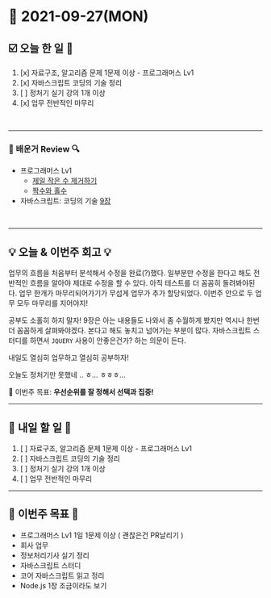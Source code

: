 # 📆 2021-09-27(MON)
## ☑️ 오늘 한 일 📑
1. [x] 자료구조, 알고리즘 문제 1문제 이상 - 프로그래머스 Lv1
2. [x] 자바스크립트 코딩의 기술 정리 
3. [ ] 정처기 실기 강의 1개 이상
4. [x] 업무 전반적인 마무리 
<br>

***

### 📌️ 배운거 Review 🔍️
- 프로그래머스 Lv1 
    - [제일 작은 수 제거하기](https://github.com/Kyuwon53/Python-algorithm/tree/main/programmers/Level1/%EC%A0%9C%EC%9D%BC%20%EC%9E%91%EC%9D%80%20%EC%88%98%20%EC%A0%9C%EA%B1%B0%ED%95%98%EA%B8%B0)
    - [짝수와 홀수](https://github.com/Kyuwon53/Python-algorithm/tree/main/programmers/Level1/%EC%A7%9D%EC%88%98%EC%99%80%20%ED%99%80%EC%88%98)
- 자바스크립트: 코딩의 기술 [9장](https://github.com/Kyuwon53/library_books_record/tree/main/Technology_In_Javascript_coding/Chapter09_externalData) 
    
<br>

***

## 💡 오늘 & 이번주 회고  💡

업무의 흐름을 처음부터 분석해서 수정을 완료(?)했다. 일부분만 수정을 한다고 해도 전반적인 흐름을 알아야 제대로 수정을 할 수 있다. 아직 테스트를 더 꼼꼼히 돌려봐야된다. 
업무 한개가 마무리되어가기가 무섭게 업무가 추가 할당되었다. 이번주 안으로 두 업무 모두 마무리를 지어야지! 

공부도 소홀히 하지 말자! 9장은 아는 내용들도 나와서 좀 수월하게 봤지만 역시나 한번 더 꼼꼼하게 살펴봐야겠다. 본다고 해도 놓치고 넘어가는 부분이 많다. 
자바스크립트 스터디를 하면서 `JQUERY` 사용이 안좋은건가? 하는 의문이 든다. 

내일도 열심히 업무하고 열심히 공부하자! 

오늘도 정처기만 못했네 .. ㅎ... ㅎㅎㅎ...

🎯 이번주 목표: **우선순위를 잘 정해서 선택과 집중!** 

***

## 🎯 내일 할 일 🎯
1. [ ] 자료구조, 알고리즘 문제 1문제 이상 - 프로그래머스 Lv1
2. [ ] 자바스크립트 코딩의 기술 정리 
3. [ ] 정처기 실기 강의 1개 이상
4. [ ] 업무 전반적인 마무리 



***
## 🏁 이번주 목표 🏁
- 프로그래머스 Lv1 1일 1문제 이상 ( 괜찮은건 PR날리기 )
- 회사 업무 
- 정보처리기사 실기 정리
- 자바스크립트 스터디 
- 코어 자바스크립트 읽고 정리 
- Node.js 1장 조금이라도 보기 

